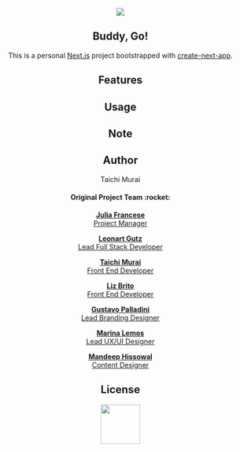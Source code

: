 <p align="center" >
  <a href="https://next-js-buddy-go.vercel.app/"><img src="https://user-images.githubusercontent.com/53918541/112741853-ebfdfc00-8f3d-11eb-8766-730086985748.png" /></a><br />
</p>

<div align="center">
  <h2> Buddy, Go! </h2>
  <p>This is a personal <a href="https://nextjs.org/">Next.js</a> project bootstrapped with <a href="https://github.com/vercel/next.js/tree/canary/packages/create-next-app">create-next-app</a>.</p>

  <h2> Features </h2>

  <h2> Usage </h2>

  <h2> Note </h2>

  <h2> Author </h2>
  Taichi Murai

  <h4> Original Project Team :rocket:</h4>
    <p>
  <a href="https://www.linkedin.com/in/julia-francese/"><strong>Julia Francese</strong> <br/> Project Manager</a>
    </p> 
    <p>
      <a href="https://www.linkedin.com/in/leonartgutz/"><strong>Leonart Gutz</strong> <br/> Lead Full Stack Developer</a>
    </p>
    <p>
      <a href="https://www.linkedin.com/in/taichimurai/"><strong>Taichi Murai</strong> <br/> Front End Developer</a>
    </p>
    <p>
      <a href="https://www.linkedin.com/in/lizcostafernandes/"><strong>Liz Brito</strong> <br/> Front End Developer</a>
    </p>
    <p>
      <a href="https://www.linkedin.com/in/gpalladini/"><strong>Gustavo Palladini</strong> <br/> Lead Branding Designer</a>
    </p>
    <p>
      <a href="https://www.linkedin.com/in/marinalemos/"><strong>Marina Lemos</strong> <br/> Lead UX/UI Designer</a>
    </p>
    <p>
      <a href="https://www.linkedin.com/in/mandykaur09/"><strong>Mandeep Hissowal</strong> <br/> Content Designer</a>
    </p>
 


  <h2> License </h2>

  <p align="center" ><a href="https://next-js-buddy-go.vercel.app/"><img src="https://user-images.githubusercontent.com/53918541/112741509-506b8c00-8f3b-11eb-9275-aeb416d6d2bb.gif" width="80px;" /></a></p>
</div>
